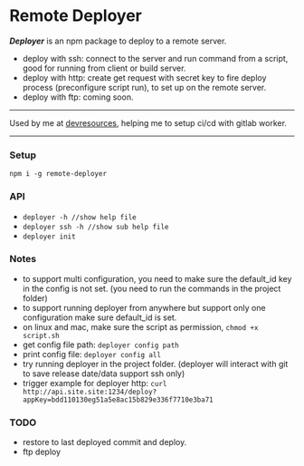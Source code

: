 # Remote Deployer

***Deployer*** is an npm package to deploy to a remote server.

- deploy with ssh: connect to the server and run command from a script, good for running from client or build server.
- deploy with http: create get request with secret key to fire deploy process (preconfigure script run), to set up on the remote server.
- deploy with ftp: coming soon.

***
 Used by me at [devresources](https://devresources.site/), 
 helping me to setup ci/cd with gitlab worker.
***

### Setup

```
npm i -g remote-deployer
```

### API

- ```deployer -h //show help file```
- ```deployer ssh -h //show sub help file```
- ```deployer init```

### Notes

- to support multi configuration, you need to make sure the default_id key in the config is not set. (you need to run the commands in the project folder)
- to support running deployer from anywhere but support only one configuration make sure default_id is set.
- on linux and mac, make sure the script as permission, ```chmod +x script.sh```
- get config file path: ```deployer config path```
- print config file: ```deployer config all```
- try running deployer in the project folder. (deployer will interact with git to save release date/data support ssh only)
- trigger example for deployer http: ```curl http://api.site.site:1234/deploy?appKey=bdd110130eg51a5e8ac15b829e336f7710e3ba71```

### TODO

- restore to last deployed commit and deploy.
- ftp deploy
